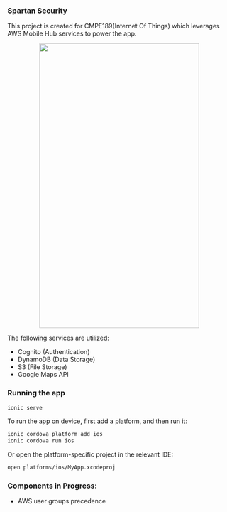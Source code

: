   ### Spartan Security 
  
  This project is created for CMPE189(Internet Of Things) which leverages AWS Mobile Hub services to power the app. 

<p align="center">
  <img src="https://github.com/dnuch/SpartanSecurity/blob/master/src/assets/SpartanSecurity.gif" width="360" height="640" />
</p>

The following services are utilized:

<ul>
  <li>Cognito (Authentication)</li>
  <li>DynamoDB (Data Storage)</li>
  <li>S3 (File Storage)</li>
  <li>Google Maps API</li>
</ul>

 ### Running the app

```bash
ionic serve
```

To run the app on device, first add a platform, and then run it:

```bash
ionic cordova platform add ios
ionic cordova run ios
```

Or open the platform-specific project in the relevant IDE:

```bash
open platforms/ios/MyApp.xcodeproj
```

### Components in Progress:

<ul>
  <li>AWS user groups precedence</li>
</ul>
